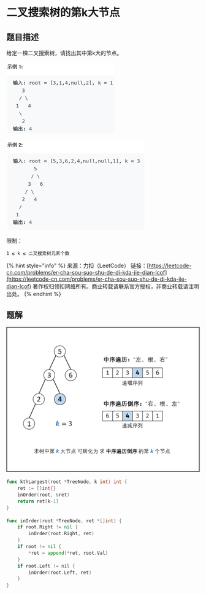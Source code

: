 # 二叉搜索树的第k大节点

## 题目描述

给定一棵二叉搜索树，请找出其中第k大的节点。

![](../../../.gitbook/assets/image%20%2815%29.png)

![](../../../.gitbook/assets/image%20%2823%29.png)

限制：

`1 ≤ k ≤ 二叉搜索树元素个数`

{% hint style="info" %}
来源：力扣（LeetCode） 链接：[https://leetcode-cn.com/problems/er-cha-sou-suo-shu-de-di-kda-jie-dian-lcof](https://leetcode-cn.com/problems/er-cha-sou-suo-shu-de-di-kda-jie-dian-lcof) 著作权归领扣网络所有。商业转载请联系官方授权，非商业转载请注明出处。
{% endhint %}

## 题解

![](../../../.gitbook/assets/image%20%2827%29.png)

```go
func kthLargest(root *TreeNode, k int) int {
    ret := []int{}
    inOrder(root, &ret)
    return ret[k-1]
}

func inOrder(root *TreeNode, ret *[]int) {
    if root.Right != nil {
        inOrder(root.Right, ret)
    }
    if root != nil {
        *ret = append(*ret, root.Val)
    }
    if root.Left != nil {
        inOrder(root.Left, ret)
    }
}
```

